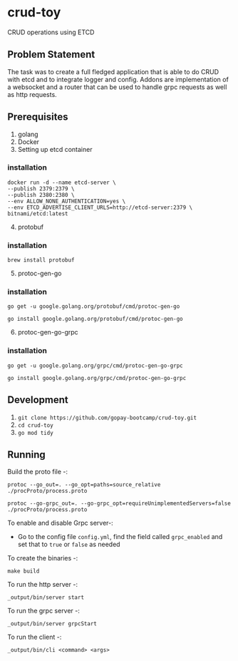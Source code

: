 # crud-toy
CRUD operations using ETCD

## Problem Statement

The task was to create a full fledged application that is able to do CRUD with etcd and to integrate logger and config. Addons are implementation of a websocket and a router that can be used to handle grpc requests as well as http requests.

## Prerequisites

1. golang
2. Docker
3. Setting up etcd container
### installation
    docker run -d --name etcd-server \
    --publish 2379:2379 \
    --publish 2380:2380 \
    --env ALLOW_NONE_AUTHENTICATION=yes \
    --env ETCD_ADVERTISE_CLIENT_URLS=http://etcd-server:2379 \
    bitnami/etcd:latest
4. protobuf
### installation
    brew install protobuf
5. protoc-gen-go
### installation
    go get -u google.golang.org/protobuf/cmd/protoc-gen-go

    go install google.golang.org/protobuf/cmd/protoc-gen-go

6. protoc-gen-go-grpc
### installation
    go get -u google.golang.org/grpc/cmd/protoc-gen-go-grpc

    go install google.golang.org/grpc/cmd/protoc-gen-go-grpc

## Development

1. `git clone https://github.com/gopay-bootcamp/crud-toy.git`
2. `cd crud-toy`
3. `go mod tidy`


## Running 

Build the proto file -:

`protoc --go_out=. --go_opt=paths=source_relative  ./procProto/process.proto`

`protoc --go-grpc_out=. --go-grpc_opt=requireUnimplementedServers=false  ./procProto/process.proto` 

To enable and disable Grpc server-:

* Go to the config file `config.yml`, find the field called `grpc_enabled` and set that to `true` or `false` as needed

To create the binaries -:

`make build`

To run the http server -: 

`_output/bin/server start`

To run the grpc server -:

`_output/bin/server grpcStart`

To run the client -:

`_output/bin/cli <command> <args>`



